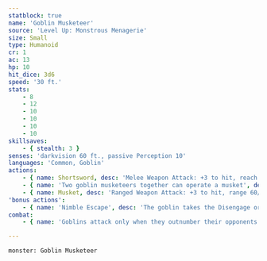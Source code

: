```yaml
---
statblock: true
name: 'Goblin Musketeer'
source: 'Level Up: Monstrous Menagerie'
size: Small
type: Humanoid
cr: 1
ac: 13
hp: 10
hit_dice: 3d6
speed: '30 ft.'
stats:
    - 8
    - 12
    - 10
    - 10
    - 10
    - 10
skillsaves:
    - { stealth: 3 }
senses: 'darkvision 60 ft., passive Perception 10'
languages: 'Common, Goblin'
actions:
    - { name: Shortsword, desc: 'Melee Weapon Attack: +3 to hit, reach 5 ft., one target. Hit: 4 (1d6 + 1) piercing damage.' }
    - { name: 'Two goblin musketeers together can operate a musket', desc: 'If one uses its action to assist, the other gains the following additional action:' }
    - { name: Musket, desc: 'Ranged Weapon Attack: +3 to hit, range 60/180 ft., one target. Hit: 10 (2d8 + 1) piercing damage.' }
'bonus actions':
    - { name: 'Nimble Escape', desc: 'The goblin takes the Disengage or Hide action.' }
combat:
    - { name: 'Goblins attack only when they outnumber their opponents', desc: 'They employ ambush, firing arrows from hiding and then using Nimble Escape to hide elsewhere. When they can, they turn an aspect of the battle to their advantage, attacking in darkness or from above or amongst traps and hazards. If a goblin is engaged in melee while not in an advantageous position, it attacks with its shortsword and then disengages. Unless a powerful leader forces them to stand their ground, goblins retreat once they no longer outnumber their enemy.' }

---
```

```statblock
monster: Goblin Musketeer
```

